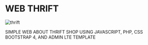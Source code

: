 # WEB THRIFT
![thrift](https://user-images.githubusercontent.com/76726665/150539057-68af42ce-7ba3-4596-8dd4-6b25da1b516f.gif)


SIMPLE WEB ABOUT THRIFT SHOP USING JAVASCRIPT, PHP, CSS BOOTSTRAP 4, AND ADMIN LTE TEMPLATE
